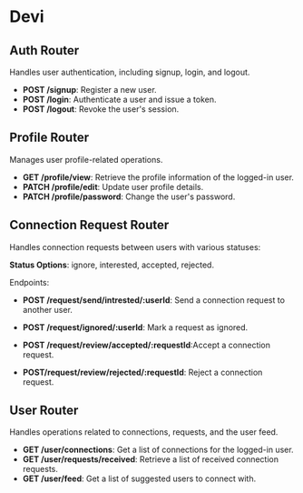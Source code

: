 # Devi 

## Auth Router

Handles user authentication, including signup, login, and logout.

-   **POST /signup**: Register a new user.
-   **POST /login**: Authenticate a user and issue a token.
-   **POST /logout**: Revoke the user's session.

## Profile Router

Manages user profile-related operations.

-   **GET /profile/view**: Retrieve the profile information of the
    logged-in user.
-   **PATCH /profile/edit**: Update user profile details.
-   **PATCH /profile/password**: Change the user's password.

## Connection Request Router

Handles connection requests between users with various statuses:

**Status Options**: ignore, interested, accepted, rejected.

Endpoints: 
- **POST /request/send/intrested/:userId**: Send a connection
request to another user. 
- **POST /request/ignored/:userId**: Mark a request as ignored. 
- **POST /request/review/accepted/:requestId**:Accept a connection request.

- **POST/request/review/rejected/:requestId**: Reject a connection request.

## User Router

Handles operations related to connections, requests, and the user feed.

- **GET /user/connections**: Get a list of connections for the
    logged-in user.
- **GET /user/requests/received**: Retrieve a list of received
    connection requests.
- **GET /user/feed**: Get a list of suggested users to connect with.
